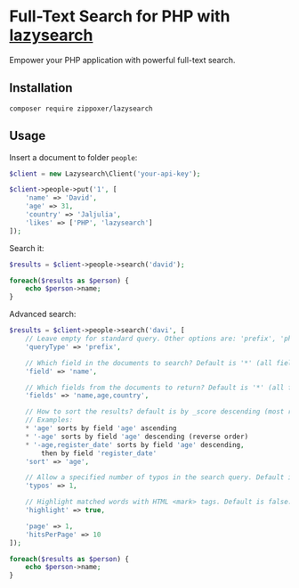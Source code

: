 # Full-Text Search for PHP with [lazysearch](http://lazysearch.zippo.io)
Empower your PHP application with powerful full-text search.

## Installation

```
composer require zippoxer/lazysearch
```

## Usage

Insert a document to folder `people`:

```php
$client = new Lazysearch\Client('your-api-key');

$client->people->put('1', [
    'name' => 'David',
    'age' => 31,
    'country' => 'Jaljulia',
    'likes' => ['PHP', 'lazysearch']
]);
```

Search it:

```php
$results = $client->people->search('david');

foreach($results as $person) {
    echo $person->name;
}
```

Advanced search:

```php
$results = $client->people->search('davi', [
    // Leave empty for standard query. Other options are: 'prefix', 'phrase' and 'advanced'.
    'queryType' => 'prefix',

    // Which field in the documents to search? Default is '*' (all fields).
    'field' => 'name',

    // Which fields from the documents to return? Default is '*' (all fields).
    'fields' => 'name,age,country',

    // How to sort the results? default is by _score descending (most relevant first).
    // Examples:
    * 'age' sorts by field 'age' ascending
    * '-age' sorts by field 'age' descending (reverse order)
    * '-age,register_date' sorts by field 'age' descending,
        then by field 'register_date'
    'sort' => 'age',

    // Allow a specified number of typos in the search query. Default is 0 (no typos allowed).
    'typos' => 1,

    // Highlight matched words with HTML <mark> tags. Default is false.
    'highlight' => true,

    'page' => 1,
    'hitsPerPage' => 10
]);

foreach($results as $person) {
    echo $person->name;
}
```
